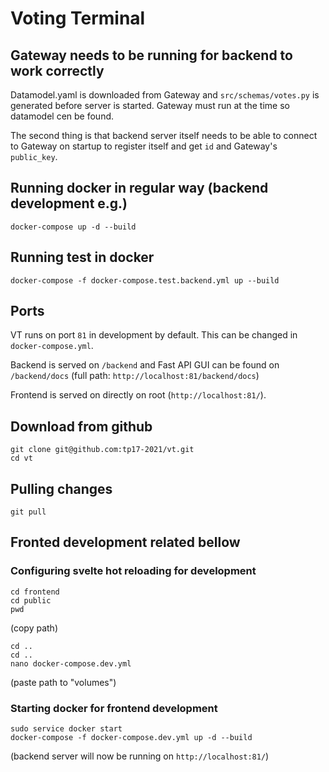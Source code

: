 # Voting Terminal


## Gateway needs to be running for backend to work correctly

Datamodel.yaml is downloaded from Gateway and `src/schemas/votes.py` is generated before server is started. Gateway must run at the time so datamodel cen be found.

The second thing is that backend server itself needs to be able to connect to Gateway on startup to register itself and get `id` and Gateway's `public_key`.


## Running docker in regular way (backend development e.g.)
```
docker-compose up -d --build
```


## Running test in docker
```
docker-compose -f docker-compose.test.backend.yml up --build
```


## Ports

VT runs on port `81` in development by default. This can be changed in `docker-compose.yml`.

Backend is served on `/backend` and Fast API GUI can be found on `/backend/docs` (full path: `http://localhost:81/backend/docs`)

Frontend is served on directly on root (`http://localhost:81/`).
 


## Download from github
```
git clone git@github.com:tp17-2021/vt.git
cd vt
```

## Pulling changes
```
git pull
```


## Fronted development related bellow

### Configuring svelte hot reloading for development
```
cd frontend
cd public
pwd
```
(copy path)
```
cd ..
cd ..
nano docker-compose.dev.yml
```
(paste path to "volumes")


### Starting docker for frontend development
```
sudo service docker start
docker-compose -f docker-compose.dev.yml up -d --build
```
(backend server will now be running on `http://localhost:81/`)


